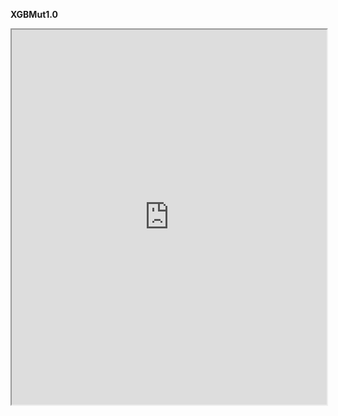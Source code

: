**XGBMut1.0**
<iframe src="https://github.com/gabrielkytz2/xgbmut/blob/main/Readme.pdf" 
        width="100%" 
        height="600">
</iframe>

